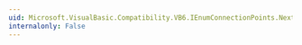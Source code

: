 ```yaml
---
uid: Microsoft.VisualBasic.Compatibility.VB6.IEnumConnectionPoints.Next(System.Int32,Microsoft.VisualBasic.Compatibility.VB6.IConnectionPoint[]@,System.Int32@)
internalonly: False
---
```

